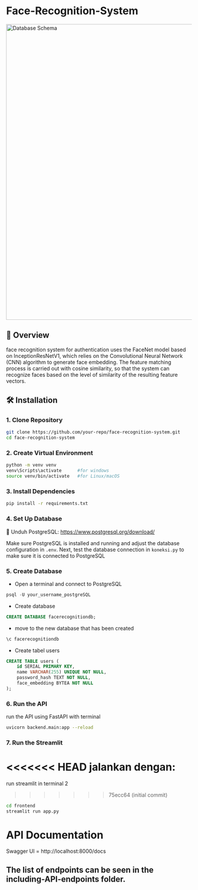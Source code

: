 # Face-Recognition-System

<img src="assets/demo-app.png" alt="Database Schema" width="800">

## 📌 Overview

face recognition system for authentication uses the FaceNet model based on InceptionResNetV1, which relies on the Convolutional Neural Network (CNN) algorithm to generate face embedding. The feature matching process is carried out with cosine similarity, so that the system can recognize faces based on the level of similarity of the resulting feature vectors.

## 🛠 Installation

### 1. Clone Repository

```bash
git clone https://github.com/your-repo/face-recognition-system.git
cd face-recognition-system
```

### 2. Create Virtual Environment

```bash
python -m venv venv
venv\Scripts\activate      #for windows
source venv/bin/activate   #for Linux/macOS
```

### 3. Install Dependencies

```bash
pip install -r requirements.txt
```

### 4. Set Up Database

🔗 Unduh PostgreSQL: https://www.postgresql.org/download/

Make sure PostgreSQL is installed and running and adjust the database configuration in `.env`. Next, test the database connection in `koneksi.py` to make sure it is connected to PostgreSQL

### 5. Create Database

- Open a terminal and connect to PostgreSQL

```sql
psql -U your_username_postgreSQL
```

- Create database

```sql
CREATE DATABASE facerecognitiondb;
```

- move to the new database that has been created

```sql
\c facerecognitiondb
```

- Create tabel users

```sql
CREATE TABLE users (
    id SERIAL PRIMARY KEY,
    name VARCHAR(255) UNIQUE NOT NULL,
    password_hash TEXT NOT NULL,
    face_embedding BYTEA NOT NULL
);
```

### 6. Run the API

run the API using FastAPI with terminal

```bash
uvicorn backend.main:app --reload
```

### 7. Run the Streamlit

<<<<<<< HEAD
jalankan dengan:
=======
run streamlit in terminal 2
>>>>>>> 75ecc64 (initial commit)

```bash
cd frontend
streamlit run app.py
```

# API Documentation

Swagger UI = http://localhost:8000/docs

## The list of endpoints can be seen in the including-API-endpoints folder.
